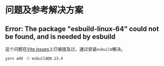 # 问题及参考解决方案

## Error: The package "esbuild-linux-64" could not be found, and is needed by esbuild

这个问题在[Vite issues](https://github.com/vitejs/vite/issues/5187)上已被提及过，通过安装`esbuild`解决。

```bash
yarn add -D esbuild@0.13.4
```
